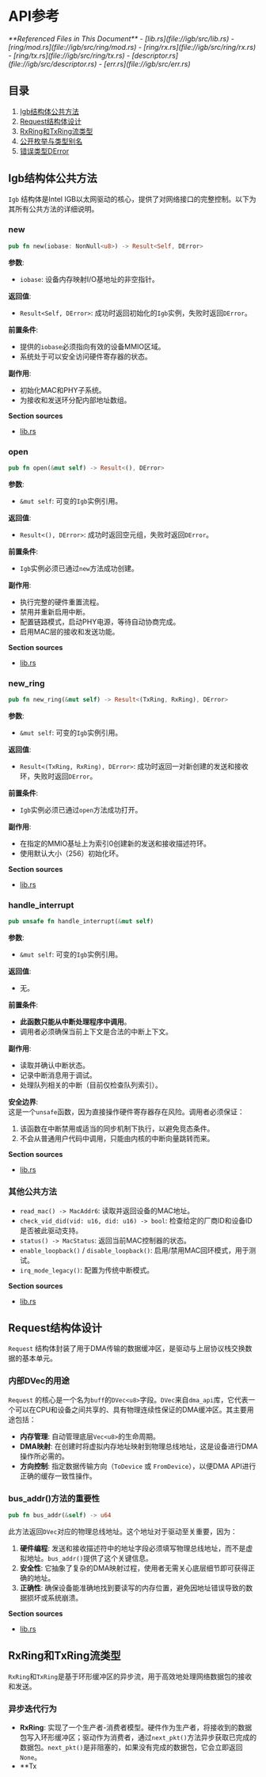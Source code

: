 # API参考

<cite>
**Referenced Files in This Document**   
- [lib.rs](file://igb/src/lib.rs)
- [ring/mod.rs](file://igb/src/ring/mod.rs)
- [ring/rx.rs](file://igb/src/ring/rx.rs)
- [ring/tx.rs](file://igb/src/ring/tx.rs)
- [descriptor.rs](file://igb/src/descriptor.rs)
- [err.rs](file://igb/src/err.rs)
</cite>

## 目录
1. [Igb结构体公共方法](#igb结构体公共方法)
2. [Request结构体设计](#request结构体设计)
3. [RxRing和TxRing流类型](#rxring和txring流类型)
4. [公开枚举与类型别名](#公开枚举与类型别名)
5. [错误类型DError](#错误类型derror)

## Igb结构体公共方法

`Igb` 结构体是Intel IGB以太网驱动的核心，提供了对网络接口的完整控制。以下为其所有公共方法的详细说明。

### new
```rust
pub fn new(iobase: NonNull<u8>) -> Result<Self, DError>
```
**参数**:  
- `iobase`: 设备内存映射I/O基地址的非空指针。

**返回值**:  
- `Result<Self, DError>`: 成功时返回初始化的`Igb`实例，失败时返回`DError`。

**前置条件**:  
- 提供的`iobase`必须指向有效的设备MMIO区域。
- 系统处于可以安全访问硬件寄存器的状态。

**副作用**:  
- 初始化MAC和PHY子系统。
- 为接收和发送环分配内部地址数组。

**Section sources**
- [lib.rs](file://igb/src/lib.rs#L60-L72)

### open
```rust
pub fn open(&mut self) -> Result<(), DError>
```
**参数**:  
- `&mut self`: 可变的`Igb`实例引用。

**返回值**:  
- `Result<(), DError>`: 成功时返回空元组，失败时返回`DError`。

**前置条件**:  
- `Igb`实例必须已通过`new`方法成功创建。

**副作用**:  
- 执行完整的硬件重置流程。
- 禁用并重新启用中断。
- 配置链路模式，启动PHY电源，等待自动协商完成。
- 启用MAC层的接收和发送功能。

**Section sources**
- [lib.rs](file://igb/src/lib.rs#L74-L119)

### new_ring
```rust
pub fn new_ring(&mut self) -> Result<(TxRing, RxRing), DError>
```
**参数**:  
- `&mut self`: 可变的`Igb`实例引用。

**返回值**:  
- `Result<(TxRing, RxRing), DError>`: 成功时返回一对新创建的发送和接收环，失败时返回`DError`。

**前置条件**:  
- `Igb`实例必须已通过`open`方法成功打开。

**副作用**:  
- 在指定的MMIO基址上为索引0创建新的发送和接收描述符环。
- 使用默认大小（256）初始化环。

**Section sources**
- [lib.rs](file://igb/src/lib.rs#L121-L128)

### handle_interrupt
```rust
pub unsafe fn handle_interrupt(&mut self)
```
**参数**:  
- `&mut self`: 可变的`Igb`实例引用。

**返回值**:  
- 无。

**前置条件**:  
- **此函数只能从中断处理程序中调用**。
- 调用者必须确保当前上下文是合法的中断上下文。

**副作用**:  
- 读取并确认中断状态。
- 记录中断消息用于调试。
- 处理队列相关的中断（目前仅检查队列索引）。

**安全边界**:  
这是一个`unsafe`函数，因为直接操作硬件寄存器存在风险。调用者必须保证：
1. 该函数在中断禁用或适当的同步机制下执行，以避免竞态条件。
2. 不会从普通用户代码中调用，只能由内核的中断向量跳转而来。

**Section sources**
- [lib.rs](file://igb/src/lib.rs#L170-L177)

### 其他公共方法
- `read_mac() -> MacAddr6`: 读取并返回设备的MAC地址。
- `check_vid_did(vid: u16, did: u16) -> bool`: 检查给定的厂商ID和设备ID是否被此驱动支持。
- `status() -> MacStatus`: 返回当前MAC控制器的状态。
- `enable_loopback()` / `disable_loopback()`: 启用/禁用MAC回环模式，用于测试。
- `irq_mode_legacy()`: 配置为传统中断模式。

**Section sources**
- [lib.rs](file://igb/src/lib.rs#L130-L170)

## Request结构体设计

`Request` 结构体封装了用于DMA传输的数据缓冲区，是驱动与上层协议栈交换数据的基本单元。

### 内部DVec的用途
`Request` 的核心是一个名为`buff`的`DVec<u8>`字段。`DVec`来自`dma_api`库，它代表一个可以在CPU和设备之间共享的、具有物理连续性保证的DMA缓冲区。其主要用途包括：
- **内存管理**: 自动管理底层`Vec<u8>`的生命周期。
- **DMA映射**: 在创建时将虚拟内存地址映射到物理总线地址，这是设备进行DMA操作所必需的。
- **方向控制**: 指定数据传输方向（`ToDevice` 或 `FromDevice`），以便DMA API进行正确的缓存一致性操作。

### bus_addr()方法的重要性
```rust
pub fn bus_addr(&self) -> u64
```
此方法返回`DVec`对应的物理总线地址。这个地址对于驱动至关重要，因为：
1. **硬件编程**: 发送和接收描述符中的地址字段必须填写物理总线地址，而不是虚拟地址。`bus_addr()`提供了这个关键信息。
2. **安全性**: 它抽象了复杂的DMA映射过程，使用者无需关心底层细节即可获得正确的地址。
3. **正确性**: 确保设备能准确地找到要读写的内存位置，避免因地址错误导致的数据损坏或系统崩溃。

**Section sources**
- [lib.rs](file://igb/src/lib.rs#L15-L42)

## RxRing和TxRing流类型

`RxRing`和`TxRing`是基于环形缓冲区的异步流，用于高效地处理网络数据包的接收和发送。

### 异步迭代行为
- **RxRing**: 实现了一个生产者-消费者模型。硬件作为生产者，将接收到的数据包写入环形缓冲区；驱动作为消费者，通过`next_pkt()`方法异步获取已完成的数据包。`next_pkt()`是非阻塞的，如果没有完成的数据包，它会立即返回`None`。
- **Tx